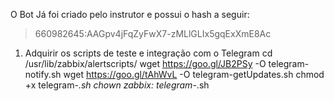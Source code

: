 O Bot Já foi criado pelo instrutor e possui o hash a seguir: 
> 660982645:AAGpv4jFqZyFwX7-zMLlGLIx5gqExXmE8Ac

1) Adquirir os scripts de teste e integração com o Telegram
  cd /usr/lib/zabbix/alertscripts/
  wget https://goo.gl/JB2PSy -O telegram-notify.sh
  wget https://goo.gl/tAhWvL -O telegram-getUpdates.sh
  chmod +x telegram-*.sh
  chown zabbix: telegram-*.sh
